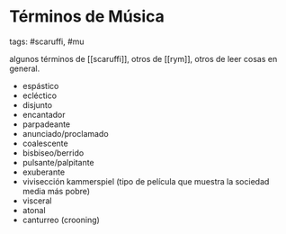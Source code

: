 # Términos de Música
tags: #scaruffi, #mu

algunos términos de [[scaruffi]], otros de [[rym]], otros de leer cosas en general.

- espástico
- ecléctico
- disjunto
- encantador
- parpadeante
- anunciado/proclamado
- coalescente
- bisbiseo/berrido
- pulsante/palpitante
- exuberante
- vivisección
kammerspiel (tipo de película que muestra la sociedad media más pobre)
- visceral
- atonal
- canturreo (crooning)
